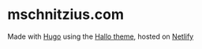 # mschnitzius.com

Made with [Hugo](https://gohugo.io/) using the [Hallo theme](https://themes.gohugo.io/hallo-hugo/), hosted on [Netlify](https://netlify.app/)